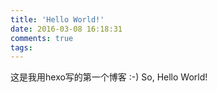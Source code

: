 ```yaml
---
title: 'Hello World!'
date: 2016-03-08 16:18:31
comments: true
tags:
---
```

这是我用hexo写的第一个博客 :-)
So, Hello World!